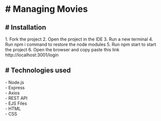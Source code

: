 <h1># Managing Movies
 </h1>
<h2># Installation</h2>
1. Fork the project
2. Open the project in the IDE
3. Run a new terminal
4. Run npm i command to restore the node modules
5. Run npm start to start the project
6. Open the browser and copy paste this link http://localhost:3001/login
<h2># Technologies used</h2>
- Node.js
<br />
- Express
<br />
- Axios
<br />
- REST API
<br />
- EJS Files
<br />
- HTML
<br />
- CSS
